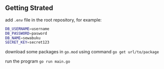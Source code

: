 ## Getting Strated

add `.env` file in the root repository, for example:

```sh
DB_USERNAME=username
DB_PASSWORD=pasword
DB_NAME=sewabuku
SECRET_KEY=secret123
```

download some packages in `go.mod` using command `go get url/to/package`

run the program `go run main.go`
